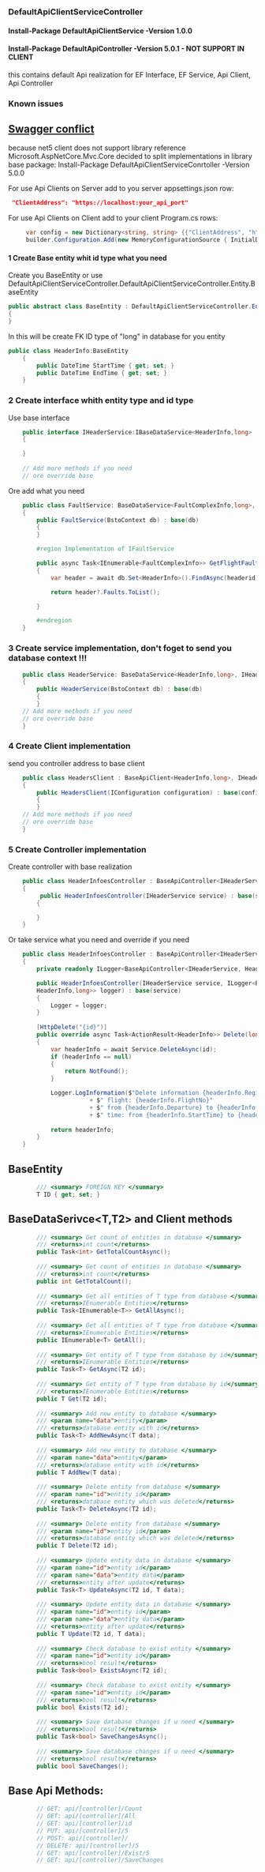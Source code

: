 ### DefaultApiClientServiceController
#### Install-Package DefaultApiClientService -Version 1.0.0
#### Install-Package DefaultApiController -Version 5.0.1  - NOT SUPPORT IN CLIENT
 
this contains default Api realization for EF Interface, EF Service, Api Client, Api Controller 

### Known issues

## [Swagger conflict](https://github.com/Platonenkov/DefaultApiClientServiceController/blob/dev/SwaggerConflict.md)

because net5 client does not support library reference Microsoft.AspNetCore.Mvc.Core decided to split implementations in library
base package: Install-Package DefaultApiClientServiceConrtoller -Version 5.0.0



For use Api Clients on Server add to you server appsettings.json row:
```json
 "ClientAddress": "https://localhost:your_api_port"
```

For use Api Clients on Client add to your client Program.cs rows:

```C#
     var config = new Dictionary<string, string> {{"ClientAddress", "https://localhost:your_api_port/"}};
     builder.Configuration.Add(new MemoryConfigurationSource { InitialData = config });
```

#### 1 Create Base entity whit id type what you need

Create you BaseEntity or use DefaultApiClientServiceController.DefaultApiClientServiceController.Entity.BaseEntity

```C#
public abstract class BaseEntity : DefaultApiClientServiceController.Entity.BaseEntity<long>, IBaseEntity
{
}
```
In this will be create FK ID type of "long" in database for you entity

```C#
public class HeaderInfo:BaseEntity
    {
        public DateTime StartTime { get; set; }
        public DateTime EndTime { get; set; }
    }
```

### 2 Create interface whith entity type and id type

Use base interface
```C#
    public interface IHeaderService:IBaseDataService<HeaderInfo,long>
    {

    }
    
    // Add more methods if you need
    // ore override base
```
Ore add what you need

```C#
    public class FaultService: BaseDataService<FaultComplexInfo,long>, IFaultService
    {
        public FaultService(BstoContext db) : base(db)
        {
        }

        #region Implementation of IFaultService

        public async Task<IEnumerable<FaultComplexInfo>> GetFlightFaultAsync(long headerid)
        {
            var header = await db.Set<HeaderInfo>().FindAsync(headerid);

            return header?.Faults.ToList();

        }

        #endregion
    }
```

### 3 Create service implementation, don't foget to send you database context !!!

```C#
    public class HeaderService: BaseDataService<HeaderInfo,long>, IHeaderService
    {
        public HeaderService(BstoContext db) : base(db)
        {
        }
    // Add more methods if you need
    // ore override base
    }
```
### 4 Create Client implementation 

send you controller address to base client

```C#
    public class HeadersClient : BaseApiClient<HeaderInfo,long>, IHeaderService
    {
        public HeadersClient(IConfiguration configuration) : base(configuration, "api/HeaderInfoes")
        {
        }
    // Add more methods if you need
    // ore override base
    }
```

### 5 Create Controller implementation

Create controller with base realization

```C#
    public class HeaderInfoesController : BaseApiController<IHeaderService,HeaderInfo,long>
    {
         public HeaderInfoesController(IHeaderService service) : base(service)
        {

        }
    }
```

Or take service what you need and override if you need
```C#
    public class HeaderInfoesController : BaseApiController<IHeaderService,HeaderInfo,long>
    {
        private readonly ILogger<BaseApiController<IHeaderService, HeaderInfo, long>> Logger;

        public HeaderInfoesController(IHeaderService service, ILogger<BaseApiController<IHeaderService,
        HeaderInfo,long>> logger) : base(service)
        {
            Logger = logger;
        }
        
        [HttpDelete("{id}")]
        public override async Task<ActionResult<HeaderInfo>> Delete(long id)
        {
            var headerInfo = await Service.DeleteAsync(id);
            if (headerInfo == null)
            {
                return NotFound();
            }

            Logger.LogInformation($"Delete information {headerInfo.RegistrationNo},"
                       + $" flight: {headerInfo.FlightNo}"
                       + $" from {headerInfo.Departure} to {headerInfo.Destination}"
                       + $" time: from {headerInfo.StartTime} to {headerInfo.EndTime}");
            
            return headerInfo;
        }
    }
```

## BaseEntity<T>
```C#
        /// <summary> FOREIGN KEY </summary>
        T ID { get; set; }
```

## BaseDataSerivce<T,T2> and Client methods

```C#
        /// <summary> Get count of entities in database </summary>
        /// <returns>int count</returns>
        public Task<int> GetTotalCountAsync();
        
        /// <summary> Get count of entities in database </summary>
        /// <returns>int count</returns>
        public int GetTotalCount();
        
        /// <summary> Get all entities of T type from database </summary>
        /// <returns>IEnumerable Entities</returns>
        public Task<IEnumerable<T>> GetAllAsync();
        
        /// <summary> Get all entities of T type from database </summary>
        /// <returns>IEnumerable Entities</returns>
        public IEnumerable<T> GetAll();
        
        /// <summary> Get entity of T type from database by id</summary>
        /// <returns>IEnumerable Entities</returns>
        public Task<T> GetAsync(T2 id);
        
        /// <summary> Get entity of T type from database by id</summary>
        /// <returns>IEnumerable Entities</returns>
        public T Get(T2 id);
        
        /// <summary> Add new entity to database </summary>
        /// <param name="data">entity</param>
        /// <returns>database entity with id</returns>
        public Task<T> AddNewAsync(T data);
        
        /// <summary> Add new entity to database </summary>
        /// <param name="data">entity</param>
        /// <returns>database entity with id</returns>
        public T AddNew(T data);
        
        /// <summary> Delete entity from database </summary>
        /// <param name="id">entity id</param>
        /// <returns>database entity which was deleted</returns>
        public Task<T> DeleteAsync(T2 id);
        
        /// <summary> Delete entity from database </summary>
        /// <param name="id">entity id</param>
        /// <returns>database entity which was deleted</returns>
        public T Delete(T2 id);
        
        /// <summary> Update entity data in database </summary>
        /// <param name="id">entity id</param>
        /// <param name="data">entity data</param>
        /// <returns>entity after update</returns>
        public Task<T> UpdateAsync(T2 id, T data);
        
        /// <summary> Update entity data in database </summary>
        /// <param name="id">entity id</param>
        /// <param name="data">entity data</param>
        /// <returns>entity after update</returns>
        public T Update(T2 id, T data);
        
        /// <summary> Check database to exist entity </summary>
        /// <param name="id">entity id</param>
        /// <returns>bool result</returns>
        public Task<bool> ExistsAsync(T2 id);
        
        /// <summary> Check database to exist entity </summary>
        /// <param name="id">entity id</param>
        /// <returns>bool result</returns>
        public bool Exists(T2 id);
        
        /// <summary> Save database changes if u need </summary>
        /// <returns>bool result</returns>
        public Task<bool> SaveChangesAsync();
        
        /// <summary> Save database changes if u need </summary>
        /// <returns>bool result</returns>
        public bool SaveChanges();
```

## Base Api Methods:

```C#
        // GET: api/[controller]/Count
        // GET: api/[controller]/All
        // GET: api/[controller]/id
        // PUT: api/[controller]/5
        // POST: api/[controller]/
        // DELETE: api/[controller]/5
        // GET: api/[controller]/Exist/5
        // GET: api/[controller]/SaveChanges
```
